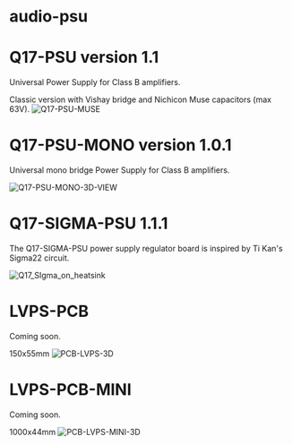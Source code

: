 # audio-psu

# Q17-PSU version 1.1<br>

Universal Power Supply for Class B amplifiers.

Classic version with Vishay bridge and Nichicon Muse capacitors (max 63V).
![Q17-PSU-MUSE](https://github.com/user-attachments/assets/87f4b24f-f6e2-438b-9897-0356e6ff6ba1)

# Q17-PSU-MONO version 1.0.1<br>

Universal mono bridge Power Supply for Class B amplifiers.

![Q17-PSU-MONO-3D-VIEW](https://github.com/stefaweb/Q17-Amplifier/assets/12907102/3fa3c49f-a85b-4dcf-bc45-1494a5ed3b3b)

# Q17-SIGMA-PSU 1.1.1<br>

The Q17-SIGMA-PSU power supply regulator board is inspired by Ti Kan's Sigma22 circuit. 

![Q17_SIgma_on_heatsink](https://github.com/stefaweb/Q17-Amplifier/assets/12907102/2e3aa669-a094-4757-9d00-970eb2c82c9c)

# LVPS-PCB

Coming soon.

150x55mm
![PCB-LVPS-3D](https://github.com/user-attachments/assets/fc6d3215-365b-4e39-9362-3f56c450d7a0)

# LVPS-PCB-MINI

Coming soon.

1000x44mm
![PCB-LVPS-MINI-3D](https://github.com/user-attachments/assets/64317fe7-b0b9-4c00-8bf2-3e1c6d39dd84)
